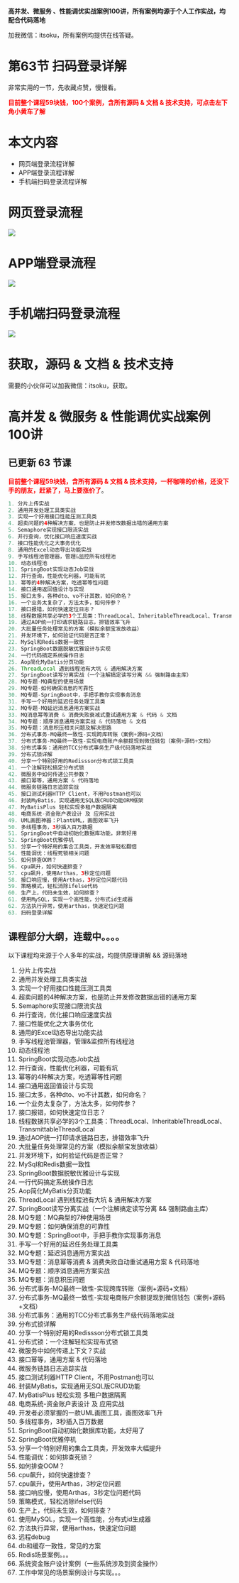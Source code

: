 **高并发、微服务 、性能调优实战案例100讲，所有案例均源于个人工作实战，均配合代码落地**

加我微信：itsoku，所有案例均提供在线答疑。



# 第63节 扫码登录详解

非常实用的一节，先收藏点赞，慢慢看。

<span style="font-weight:bold; color:red">目前整个课程59块钱，100个案例，含所有源码 & 文档 & 技术支持，可点击左下角小黄车了解</span>



# 本文内容

- 网页端登录流程详解
- APP端登录流程详解
- 手机端扫码登录流程详解



# 网页登录流程

![](img/63.网页端登录.png)

# APP端登录流程

![](img/63.APP登录.png)



# 手机端扫码登录流程

![](img/63.扫码登录.png)



# 获取，源码 & 文档 & 技术支持

需要的小伙伴可以加我微信：itsoku，获取。



# 高并发 & 微服务 & 性能调优实战案例100讲

## 已更新 63 节课

<span style="font-weight:bold; color:red">目前整个课程59块钱，含所有源码 & 文档 & 技术支持，一杯咖啡的价格，还没下手的朋友，赶紧了，马上要涨价了</span>。

```java
1. 分片上传实战
2. 通用并发处理工具类实战
3. 实现一个好用接口性能压测工具类
4. 超卖问题的4种解决方案，也是防止并发修改数据出错的通用方案
5. Semaphore实现接口限流实战
6. 并行查询，优化接口响应速度实战
7. 接口性能优化之大事务优化
8. 通用的Excel动态导出功能实战
9. 手写线程池管理器，管理&监控所有线程池
10. 动态线程池
11. SpringBoot实现动态Job实战
12. 并行查询，性能优化利器，可能有坑
13. 幂等的4种解决方案，吃透幂等性问题
14. 接口通用返回值设计与实现
15. 接口太多，各种dto、vo不计其数，如何命名？
16. 一个业务太复杂了，方法太多，如何传参？
17. 接口报错，如何快速定位日志？
18. 线程数据共享必学的3个工具类：ThreadLocal、InheritableThreadLocal、TransmittableThreadLocal
19. 通过AOP统一打印请求链路日志，排错效率飞升
20. 大批量任务处理常见的方案（模拟余额宝发放收益）
21. 并发环境下，如何验证代码是否正常？
22. MySql和Redis数据一致性
23. SpringBoot数据脱敏优雅设计与实现
24. 一行代码搞定系统操作日志
25. Aop简化MyBatis分页功能
26. ThreadLocal 遇到线程池有大坑 & 通用解决方案
27. SpringBoot读写分离实战（一个注解搞定读写分离 && 强制路由主库）
28. MQ专题-MQ典型的使用场景
29. MQ专题-如何确保消息的可靠性
30. MQ专题-SpringBoot中，手把手教你实现事务消息
31. 手写一个好用的延迟任务处理工具类
32. MQ专题-MQ延迟消息通用方案实战
33. MQ消息幂等消费 & 消费失败衰减式重试通用方案 & 代码 & 文档
34. MQ专题：顺序消息通用方案实战 & 代码落地 & 文档
35. MQ专题：消息积压相关问题及解决思路
36. 分布式事务-MQ最终一致性-实现跨库转账（案例+源码+文档）
37. 分布式事务-MQ最终一致性-实现电商账户余额提现到微信钱包（案例+源码+文档）
38. 分布式事务：通用的TCC分布式事务生产级代码落地实战
39. 分布式锁详解
40. 分享一个特别好用的Redissson分布式锁工具类
41. 一个注解轻松搞定分布式锁
42. 微服务中如何传递公共参数？
43. 接口幂等，通用方案 & 代码落地
44. 微服务链路日志追踪实战
45. 接口测试利器HTTP Client，不用Postman也可以
46. 封装MyBatis，实现通用无SQL版CRUD功能ORM框架
47. MyBatisPlus 轻松实现多租户数据隔离
48. 电商系统-资金账户表设计 及 应用实战
49. UML画图神器：PlantUML，画图效率飞升
50. 多线程事务，3秒插入百万数据
51. SpringBoot中自动初始化数据库功能，非常好用
52. SpringBoot优雅停机
53. 分享一个特好用的集合工具类，开发效率轻松翻倍
54. 性能调优：线程死锁相关问题
55. 如何排查OOM？
56. cpu飙升，如何快速排查？
57. cpu飙升，使用Arthas，3秒定位问题
58. 接口响应慢，使用Arthas，3秒定位问题代码
59. 策略模式，轻松消除ifelse代码
60. 生产上，代码未生效，如何排查？
61. 使用MySQL，实现一个高性能，分布式id生成器
62. 方法执行异常，使用arthas，快速定位问题
63. 扫码登录详解
```



## 课程部分大纲，连载中。。。。

以下课程均来源于个人多年的实战，均提供原理讲解 && 源码落地

1. 分片上传实战
2. 通用并发处理工具类实战
3. 实现一个好用接口性能压测工具类
4. 超卖问题的4种解决方案，也是防止并发修改数据出错的通用方案
5. Semaphore实现接口限流实战
6. 并行查询，优化接口响应速度实战
7. 接口性能优化之大事务优化
8. 通用的Excel动态导出功能实战
9. 手写线程池管理器，管理&监控所有线程池
10. 动态线程池
11. SpringBoot实现动态Job实战
12. 并行查询，性能优化利器，可能有坑
13. 幂等的4种解决方案，吃透幂等性问题
14. 接口通用返回值设计与实现
15. 接口太多，各种dto、vo不计其数，如何命名？
16. 一个业务太复杂了，方法太多，如何传参？
17. 接口报错，如何快速定位日志？
18. 线程数据共享必学的3个工具类：ThreadLocal、InheritableThreadLocal、TransmittableThreadLocal
19. 通过AOP统一打印请求链路日志，排错效率飞升
20. 大批量任务处理常见的方案（模拟余额宝发放收益）
21. 并发环境下，如何验证代码是否正常？
22. MySql和Redis数据一致性
23. SpringBoot数据脱敏优雅设计与实现
24. 一行代码搞定系统操作日志
25. Aop简化MyBatis分页功能
26. ThreadLocal 遇到线程池有大坑 & 通用解决方案
27. SpringBoot读写分离实战（一个注解搞定读写分离 && 强制路由主库）
28. MQ专题：MQ典型的7种使用场景
29. MQ专题：如何确保消息的可靠性
30. MQ专题：SpringBoot中，手把手教你实现事务消息
31. 手写一个好用的延迟任务处理工具类
32. MQ专题：延迟消息通用方案实战
33. MQ专题：消息幂等消费 & 消费失败自动重试通用方案 & 代码落地
34. MQ专题：顺序消息通用方案实战
35. MQ专题：消息积压问题
36. 分布式事务-MQ最终一致性-实现跨库转账（案例+源码+文档）
37. 分布式事务-MQ最终一致性-实现电商账户余额提现到微信钱包（案例+源码+文档）
38. 分布式事务：通用的TCC分布式事务生产级代码落地实战
39. 分布式锁详解
40. 分享一个特别好用的Redissson分布式锁工具类
41. 分布式锁：一个注解轻松实现布式锁
42. 微服务中如何传递上下文？实战
43. 接口幂等，通用方案 & 代码落地
44. 微服务链路日志追踪实战
45. 接口测试利器HTTP Client，不用Postman也可以
46. 封装MyBatis，实现通用无SQL版CRUD功能
47. MyBatisPlus 轻松实现 多租户数据隔离
48. 电商系统-资金账户表设计 及 应用实战
49. 开发者必须掌握的一款UML画图工具，画图效率飞升
50. 多线程事务，3秒插入百万数据
51. SpringBoot自动初始化数据库功能，太好用了
52. SpringBoot优雅停机
53. 分享一个特别好用的集合工具类，开发效率大幅提升
54. 性能调优：如何排查死锁？
55. 如何排查OOM？
56. cpu飙升，如何快速排查？
57. cpu飙升，使用Arthas，3秒定位问题
58. 接口响应慢，使用Arthas，3秒定位问题代码
59. 策略模式，轻松消除ifelse代码
60. 生产上，代码未生效，如何排查？
61. 使用MySQL，实现一个高性能，分布式id生成器
62. 方法执行异常，使用arthas，快速定位问题
63. 远程debug
64. db和缓存一致性，常见的方案
65. Redis场景案例。。。
66. 系统资金账户设计案例（一些系统涉及到资金操作）
67. 工作中常见的场景案例设计与实现。。。
